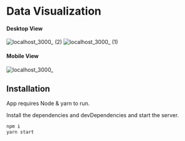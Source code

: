 # Data Visualization

#### Desktop View
![localhost_3000_ (2)](https://user-images.githubusercontent.com/42902745/231891716-5ccf44ca-e14d-4676-818a-7811245ba868.png)
![localhost_3000_ (1)](https://user-images.githubusercontent.com/42902745/231891736-f60951b0-c84b-4250-a200-8c6a02c01a9b.png)

#### Mobile View
![localhost_3000_](https://user-images.githubusercontent.com/42902745/231891745-6a3576d2-57d9-415b-bf00-ce8f8833d61f.png)


## Installation

App requires Node & yarn to run.

Install the dependencies and devDependencies and start the server.

```sh
npm i
yarn start
```
